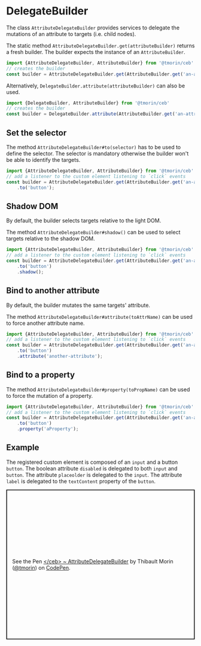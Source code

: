 # DelegateBuilder

The class `AttributeDelegateBuilder` provides services to delegate the mutations of an attribute to targets (i.e. child nodes).

The static method `AttributeDelegateBuilder.get(attributeBuilder)` returns a fresh builder.
The builder expects the instance of an `AttributeBuilder`.

```javascript
import {AttributeDelegateBuilder, AttributeBuilder} from '@tmorin/ceb'
// creates the builder
const builder = AttributeDelegateBuilder.get(AttributeBuilder.get('an-attribute'))
```

Alternatively, `DelegateBuilder.attribute(attributeBuilder)` can also be used.

```javascript
import {DelegateBuilder, AttributeBuilder} from '@tmorin/ceb'
// creates the builder
const builder = DelegateBuilder.attribute(AttributeBuilder.get('an-attribute'))
```

## Set the selector

The method `AttributeDelegateBuilder#to(selector)` has to be used to define the selector.
The selector is mandatory otherwise the builder won't be able to identify the targets.

```javascript
import {AttributeDelegateBuilder, AttributeBuilder} from '@tmorin/ceb'
// add a listener to the custom element listening to `click` events
const builder = AttributeDelegateBuilder.get(AttributeBuilder.get('an-attribute'))
    .to('button');
```

## Shadow DOM

By default, the builder selects targets relative to the light DOM.

The method `AttributeDelegateBuilder#shadow()` can be used to select targets relative to the shadow DOM.

```javascript
import {AttributeDelegateBuilder, AttributeBuilder} from '@tmorin/ceb'
// add a listener to the custom element listening to `click` events
const builder = AttributeDelegateBuilder.get(AttributeBuilder.get('an-attribute'))
    .to('button')
    .shadow();
```

## Bind to another attribute

By default, the builder mutates the same targets' attribute.

The method `AttributeDelegateBuilder#attribute(toAttrName)` can be used to force another attribute name.

```javascript
import {AttributeDelegateBuilder, AttributeBuilder} from '@tmorin/ceb'
// add a listener to the custom element listening to `click` events
const builder = AttributeDelegateBuilder.get(AttributeBuilder.get('an-attribute'))
    .to('button')
    .attribute('another-attribute');
```

## Bind to a property

The method `AttributeDelegateBuilder#property(toPropName)` can be used to force the mutation of a property.

```javascript
import {AttributeDelegateBuilder, AttributeBuilder} from '@tmorin/ceb'
// add a listener to the custom element listening to `click` events
const builder = AttributeDelegateBuilder.get(AttributeBuilder.get('an-attribute'))
    .to('button')
    .property('aProperty');
```

## Example

The registered custom element is composed of an `input` and a button `button`.
The boolean attribute `disabled` is delegated to both `input` and `button`.
The attribute `placeolder` is delegated to the `input`.
The attribute `label` is delegated to the `textContent` property of the `button`.

<p class="codepen" data-height="400" data-theme-id="light" data-default-tab="js,result" data-user="tmorin" data-slug-hash="XWJNOwN" style="height: 400px; box-sizing: border-box; display: flex; align-items: center; justify-content: center; border: 2px solid; margin: 1em 0; padding: 1em;" data-pen-title="&amp;lt;/ceb&amp;gt; ~ AttributeDelegateBuilder">
  <span>See the Pen <a href="https://codepen.io/tmorin/pen/XWJNOwN">
  &lt;/ceb&gt; ~ AttributeDelegateBuilder</a> by Thibault Morin (<a href="https://codepen.io/tmorin">@tmorin</a>)
  on <a href="https://codepen.io">CodePen</a>.</span>
</p>
<script async src="https://static.codepen.io/assets/embed/ei.js"></script>
